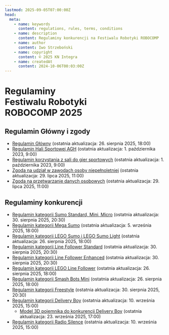 ```yaml
---
lastmod: 2025-09-05T07:00:00Z
head:
  meta:
    - name: keywords
      content: regulations, rules, terms, conditions
    - name: description
      content: Regulaminy konkurencji na Festiwalu Robotyki ROBOCOMP
    - name: author
      content: Iwo Strzeboński
    - name: copyright
      content: © 2025 KN Integra
    - name: createdAt
      content: 2024-10-06T00:03:00Z
---
```


# Regulaminy <br />Festiwalu Robotyki <br />ROBOCOMP 2025

## Regulamin Główny i zgody

- <a href="/docs/pdf/regulations/Regulamin Główny.pdf" target="_blank">Regulamin Główny</a> (ostatnia aktualizacja: 26. sierpnia 2025, 18:00)
- <a href="/docs/pdf/REGULAMIN-HALI-SPORTOWEJ-AKADEMII-GORNICZO-ogolny.pdf" target="_blank">Regulamin Hali Sportowej AGH</a> (ostatnia aktualizacja: 1. października 2023, 9:00)
- <a href="/docs/pdf/REGULAMIN-KORZYSTANIA-Z-SALI-DO-GIER-SPORTOWYCH.pdf" target="_blank">Regulamin korzystania z sali do gier sportowych</a> (ostatnia aktualizacja: 1. października 2023, 9:00)
- <a href="/docs/pdf/Zgoda na Uczestnictwo.pdf" target="_blank">Zgoda na udział w zawodach osoby niepełnoletniej</a> (ostatnia aktualizacja: 29. lipca 2025, 11:00)
- <a href="/docs/pdf/Zgoda RODO.pdf" target="_blank">Zgoda na przetwarzanie danych osobowych</a> (ostatnia aktualizacja: 29. lipca 2025, 11:00)

## Regulaminy konkurencji

- <a href="/docs/pdf/regulations/Sumo.pdf" target="_blank">Regulamin kategorii Sumo Standard, Mini, Micro</a> (ostatnia aktualizacja: 30. sierpnia 2025, 20:30)
- <a href="/docs/pdf/regulations/Mega Sumo.pdf" target="_blank">Regulamin kategorii Mega Sumo</a> (ostatnia aktualizacja: 5. września 2025, 18:00)
- <a href="/docs/pdf/regulations/LEGO Sumo.pdf" target="_blank">Regulamin kategorii LEGO Sumo i LEGO Sumo Light</a> (ostatnia aktualizacja: 26. sierpnia 2025, 18:00)
- <a href="/docs/pdf/regulations/Line Follower Standard.pdf" target="_blank">Regulamin kategorii Line Follower Standard</a> (ostatnia aktualizacja: 30. sierpnia 2025, 20:30)
- <a href="/docs/pdf/regulations/Line Follower Enhanced.pdf" target="_blank">Regulamin kategorii Line Follower Enhanced</a> (ostatnia aktualizacja: 30. sierpnia 2025, 20:30)
- <a href="/docs/pdf/regulations/LEGO Line Follower.pdf" target="_blank">Regulamin kategorii LEGO Line Follower</a> (ostatnia aktualizacja: 26. sierpnia 2025, 18:00)
- <a href="/docs/pdf/regulations/Smash Bots Mini.pdf" target="_blank">Regulamin kategorii Smash Bots Mini</a> (ostatnia aktualizacja: 26. sierpnia 2025, 18:00)
- <a href="/docs/pdf/regulations/Freestyle.pdf" target="_blank">Regulamin kategorii Freestyle</a> (ostatnia aktualizacja: 30. sierpnia 2025, 20:30)
- <a href="/docs/pdf/regulations/AGH Drone Engineering - Delivery Boy.pdf" target="_blank">Regulamin kategorii Delivery Boy</a> (ostatnia aktualizacja: 10. września 2025, 15:00)
  - <a href="https://github.com/KN-Integra/robocomp.content/blob/42b42fbece7d9a02c31f1f85d302936b2dc393ce/assets/3d/delivery-boy-container.stl?raw=true" target="_blank">Model 3D pojemnika do konkurencji Delivery Boy</a> (ostatnia aktualizacja: 23. września 2025, 17:00)
- <a href="/docs/pdf/regulations/AGH Drone Engineering - Radio Silence.pdf" target="_blank">Regulamin kategorii Radio Silence</a> (ostatnia aktualizacja: 10. września 2025, 15:00)
<!-- - <a href="/docs/pdf/competitions/Micromouse.pdf" target="_blank">Regulamin kategorii Micromouse</a> (ostatnia aktualizacja: 5. września 2025, 18:00)
- <a href="/docs/pdf/competitions/RoboSprint.pdf" target="_blank">Regulamin kategorii Robosprint</a> (ostatnia aktualizacja: 5. września 2025, 18:00) --?



